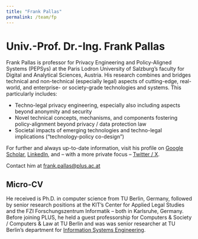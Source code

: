 ```yaml
---
title: "Frank Pallas"
permalink: /team/fp
---
```


# Univ.-Prof. Dr.-Ing. Frank Pallas

Frank Pallas is professor for Privacy Engineering and Policy-Aligned Systems (PEPSys) at the Paris Lodron University of Salzburg’s faculty for Digital and Analytical Sciences, Austria. His research combines and bridges technical and non-technical (especially legal) aspects of cutting-edge, real-world, and enterprise- or society-grade technologies and systems. This particularly includes:

* Techno-legal privacy engineering, especially also including aspects beyond anonymity and security
* Novel technical concepts, mechanisms, and components fostering policy-alignment beyond privacy / data protection law
* Societal impacts of emerging technologies and techno-legal implications (“technology-policy co-design”)

For further and always up-to-date information, visit his profile on [Google Scholar](https://scholar.google.com/citations?user=wCZwHCsAAAAJ), [LinkedIn](https://www.linkedin.com/in/frank-pallas/), and – with a more private focus – [Twitter / X](https://twitter.com/sallapf).

Contact him at [frank.pallas@plus.ac.at](mailto:frank.pallas@plus.ac.at)

## Micro-CV

He received is Ph.D. in computer science from TU Berlin, Germany, followed by senior research positions at the KIT’s Center for Applied Legal Studies and the FZI Forschungszentrum Informatik – both in Karlsruhe, Germany. Before joining PLUS, he held a guest professorship for Computers & Society / Computers & Law at TU Berlin and was was senior researcher at TU Berlin’s department for [Information Systems Engineering](https://www.tu.berlin/ise).

